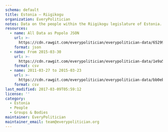 ```yaml
---
schema: default
title: Estonia — Riigikogu
organization: EveryPolitician
notes: Data on the people within the Riigikogu legislature of Estonia.
resources:
  - name: All Data as Popolo JSON
    url: >-
      https://cdn.rawgit.com/everypolitician/everypolitician-data/65299cac57f9e467b7cd36dec86fee71890170c7/data/Estonia/Riigikogu/ep-popolo-v1.0.json
    format: json
  - name: From 2015-03-30
    url: >-
      https://cdn.rawgit.com/everypolitician/everypolitician-data/1e9a54987131bd9b82adf25480f880c338bd62e9/data/Estonia/Riigikogu/term-13.csv
    format: csv
  - name: 2011-03-27 to 2015-03-23
    url: >-
      https://cdn.rawgit.com/everypolitician/everypolitician-data/bb0eb51048eeb34123b1b321e6e4b58d9935dfef/data/Estonia/Riigikogu/term-12.csv
    format: csv
last_modified: 2017-03-09T05:59:12
license: ''
category:
  - Estonia
  - People
  - Groups & Bodies
maintainer: EveryPolitician
maintainer_email: team@everypolitician.org
---
```

